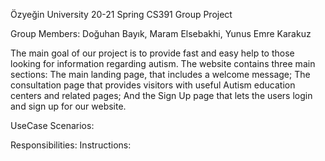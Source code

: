 Özyeğin University 20-21 Spring CS391 Group Project

Group Members: Doğuhan Bayık, Maram Elsebakhi, Yunus Emre Karakuz

The main goal of our project is to provide fast and easy help to those looking for information regarding autism. The website contains three main sections: The main landing page, that includes a welcome message; The consultation page that provides visitors with useful Autism education centers and related pages; And the Sign Up page that lets the users login and sign up for our website.

UseCase Scenarios:

Responsibilities:
Instructions:
